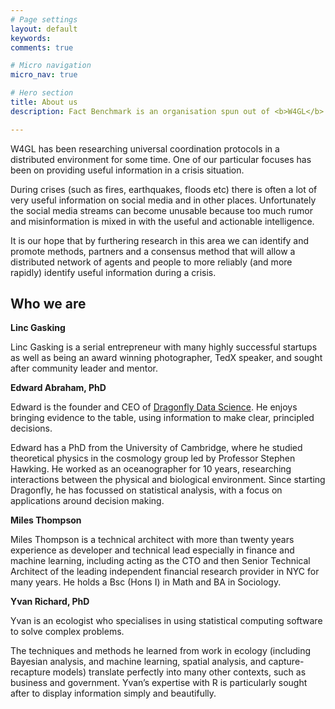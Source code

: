 ```yaml
---
# Page settings
layout: default
keywords:
comments: true

# Micro navigation
micro_nav: true

# Hero section
title: About us
description: Fact Benchmark is an organisation spun out of <b>W4GL</b> which is as an organisation doing research into resilient coordination protocols in distributed, unreliable environments. We are currently taking legal advice as to the best way to incorporate as an independent non profit foundation for this project.

---
```


W4GL has been researching universal coordination protocols in a distributed environment for some time. One of our particular focuses has been on providing useful information in a crisis situation. 

During crises (such as fires, earthquakes, floods etc) there is often a lot of very useful information on social media and in other places. Unfortunately the social media streams can become unusable because too much rumor and misinformation is mixed in with the useful and actionable intelligence.

It is our hope that by furthering research in this area we can identify and promote methods, partners and a consensus method that will allow a distributed network of agents and people to more reliably (and more rapidly) identify useful information during a crisis. 

## Who we are

**Linc Gasking**

Linc Gasking is a serial entrepreneur with many highly successful startups as well as being an award winning photographer, TedX speaker, and sought after community leader and mentor.

**Edward Abraham, PhD**

Edward is the founder and CEO of <a href="https://www.dragonfly.co.nz">Dragonfly Data Science</a>. He enjoys bringing evidence to the table, using information to make clear, principled decisions.

Edward has a PhD from the University of Cambridge, where he studied theoretical physics in the cosmology group led by Professor Stephen Hawking. He worked as an oceanographer for 10 years, researching interactions between the physical and biological environment. Since starting Dragonfly, he has focussed on statistical analysis, with a focus on applications around decision making. 

**Miles Thompson**

Miles Thompson is a technical architect with more than twenty years experience as developer and technical lead especially in finance and machine learning, including acting as the CTO and then Senior Technical Architect of the leading independent financial research provider in NYC for many years. He holds a Bsc (Hons I) in Math and BA in Sociology.

**Yvan Richard, PhD**

Yvan is an ecologist who specialises in using statistical computing software  to solve complex problems.

The techniques and methods he learned from work in ecology (including Bayesian analysis, and machine learning, spatial analysis, and capture-recapture models) translate perfectly into many other contexts, such as business and government. Yvan’s expertise with R is particularly sought after to display information simply and beautifully.



